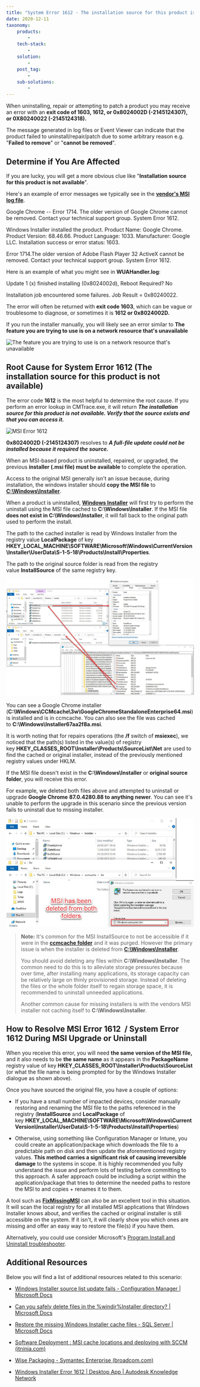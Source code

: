 ```yaml
---
title: "System Error 1612 - The installation source for this product is not available."
date: 2020-12-11
taxonomy:
    products:
        - 
    tech-stack:
        - 
    solution:
        - 
    post_tag:
        - 
    sub-solutions:
        - 
---
```


When uninstalling, repair or attempting to patch a product you may receive an error with an **exit code of 1603, 1612, or 0x8024002D (-2145124307), or 0X80240022 (-2145124318).**

The message generated in log files or Event Viewer can indicate that the product failed to uninstall/repair/patch due to some arbitrary reason e.g. "**Failed to remove**" or "**cannot be removed**".

## Determine if You Are Affected

If you are lucky, you will get a more obvious clue like "**Installation source for this product is not available**".

Here's an example of error messages we typically see in the **[vendor's MSI log file](https://patchmypc.com/custom-options-available-for-third-party-updates-and-applications#install-logging)**.

Google Chrome -- Error 1714. The older version of Google Chrome cannot be removed. Contact your technical support group. System Error 1612.

Windows Installer installed the product. Product Name: Google Chrome. Product Version: 68.46.66. Product Language: 1033. Manufacturer: Google LLC. Installation success or error status: 1603.

Error 1714.The older version of Adobe Flash Player 32 ActiveX cannot be removed. Contact your technical support group. System Error 1612.

Here is an example of what you might see in **WUAHandler.log**:

Update 1 (x) finished installing (0x8024002d), Reboot Required? No

Installation job encountered some failures. Job Result = 0x80240022.

The error will often be returned with **exit code 1603**, which can be vague or troublesome to diagnose, or sometimes it is **1612 or 0x8024002D.**

If you run the installer manually, you will likely see an error similar to **The feature you are trying to use is on a network resource that's unavailable**

![The feature you are trying to use is on a network resource that's unavailable](images/The-feature-you-are-trying-to-use-is-on-a-network-resource-thats-unavailable.png)

## Root Cause for System Error 1612 (The installation source for this product is not available)

The error code **1612** is the most helpful to determine the root cause. If you perform an error lookup in CMTrace.exe, it will return **_The installation source for this product is not available. Verify that the source exists and that you can access it._**

![MSI Error 1612](images/MSI-Error-1612.png)

**0x8024002D (-2145124307)** resolves to _**A full-file update could not be installed because it required the source.**_

When an MSI-based product is uninstalled, repaired, or upgraded, the previous **installer (.msi file) must be available** to complete the operation.

Access to the original MSI generally isn't an issue because, during installation, the windows installer should **copy the MSI file** to **[C:\\Windows\\Installer](https://docs.microsoft.com/en-us/archive/blogs/joscon/can-you-safely-delete-files-in-the-windirinstaller-directory)**.

When a product is uninstalled, **[Windows Installer](https://docs.microsoft.com/en-us/windows/win32/msi/windows-installer-portal)** will first try to perform the uninstall using the MSI file cached to **C:\\Windows\\Installer**. If the MSI file **does not exist in C:\\Windows\\Installer**, it will fall back to the original path used to perform the install.

The path to the cached installer is read by Windows Installer from the registry value **LocalPackage** of key **HKEY\_LOCAL\_MACHINE\\SOFTWARE\\Microsoft\\Windows\\CurrentVersion\\Installer\\UserData\\S-1-5-18\\Products\\Install\\Properties**.

The path to the original source folder is read from the registry value **InstallSource** of the same registry key.

![](../../_images/2020-12-11_15-27-56-2.jpg)

You can see a Google Chrome installer (**C:\\Windows\\CCMcache\\3w\\GoogleChromeStandaloneEnterprise64.msi**) is installed and is in ccmcache. You can also see the file was cached to **C:\\Windows\\Installer67aa2f8a.msi**.

It is worth noting that for repairs operations (the **/f** switch of **msiexec**), we noticed that the path(s) listed in the value(s) of registry key **HKEY\_CLASSES\_ROOT\\Installer\\Products\\SourceList\\Net** are used to find the cached or original installer, instead of the previously mentioned registry values under HKLM.

If the MSI file doesn't exist in the **C:\\Windows\\Installer** or **original source folder**, you will receive this error.

For example, we deleted both files above and attempted to uninstall or upgrade **Google Chrome** **87.0.4280.88 to anything newer**. You can see it's unable to perform the upgrade in this scenario since the previous version fails to uninstall due to missing installer.

![](../../_images/2020-12-11_15-42-53.jpg)

> **Note:** It's common for the MSI InstallSource to not be accessible if it were in the **[ccmcache folder](https://docs.microsoft.com/en-us/mem/configmgr/core/clients/manage/manage-clients#BKMK_ClientCache)** and it was purged. However the primary issue is when the installer is deleted from **[C:\\Windows\\Installer](https://docs.microsoft.com/en-us/archive/blogs/joscon/can-you-safely-delete-files-in-the-windirinstaller-directory)**.
> 
> You should avoid deleting any files within **C:\\Windows\\Installer**. The common need to do this is to alleviate storage pressures because over time, after installing many applications, its storage capacity can be relatively large on thinly provisioned storage. Instead of deleting the files or the whole folder itself to regain storage space, it is recommended to uninstall unneeded applications.
> 
> Another common cause for missing installers is with the vendors MSI installer not caching itself to **C:\\Windows\\Installer**.

## How to Resolve MSI Error 1612  / System Error 1612 During MSI Upgrade or Uninstall

When you receive this error, you will need **the same version of the MSI file,** and it also needs to be **the same name** as it appears in the **PackageName** registry value of key **HKEY\_CLASSES\_ROOT\\Installer\\Products\\SourceList** (or what the file name is being prompted for by the Windows Installer dialogue as shown above).

Once you have sourced the original file, you have a couple of options:

- If you have a small number of impacted devices, consider manually restoring and renaming the MSI file to the paths referenced in the registry (**InstallSource** and **LocalPackage** of key **HKEY\_LOCAL\_MACHINE\\SOFTWARE\\Microsoft\\Windows\\CurrentVersion\\Installer\\UserData\\S-1-5-18\\Products\\Install\\Properties**)

- Otherwise, using something like Configuration Manager or Intune, you could create an application/package which downloads the file to a predictable path on disk and then update the aforementioned registry values. **This method carries a significant risk of causing irreversible damage** to the systems in scope. It is highly recommended you fully understand the issue and perform lots of testing before committing to this approach. A safer approach could be including a script within the application/package that tries to determine the needed paths to restore the MSI to and copies + renames it to them.

A tool such as **[FixMissingMSI](https://github.com/suyouquan/SQLSetupTools#fixmissingmsi-version-22 "FixMissingMSI")** can also be an excellent tool in this situation. It will scan the local registry for all installed MSI applications that Windows Installer knows about, and verifies the cached or original installer is still accessible on the system. If it isn't, it will clearly show you which ones are missing and offer an easy way to restore the file(s) if you have them.

Alternatively, you could use consider Microsoft's [Program Install and Uninstall troubleshooter](https://support.microsoft.com/en-us/topic/fix-problems-that-block-programs-from-being-installed-or-removed-cca7d1b6-65a9-3d98-426b-e9f927e1eb4d).

## Additional Resources

Below you will find a list of additional resources related to this scenario:

- [Windows Installer source list update fails - Configuration Manager | Microsoft Docs](https://docs.microsoft.com/en-us/troubleshoot/mem/configmgr/windows-installer-source-list-update-fails)

- [Can you safely delete files in the %windir%Installer directory? | Microsoft Docs](https://docs.microsoft.com/en-us/archive/blogs/joscon/can-you-safely-delete-files-in-the-windirinstaller-directory)

- [Restore the missing Windows Installer cache files - SQL Server | Microsoft Docs](https://docs.microsoft.com/en-us/troubleshoot/sql/install/restore-missing-windows-installer-cache-files)

- [Software Deployment : MSI cache locations and deploying with SCCM (itninja.com)](https://www.itninja.com/question/msi-cache-locations-and-deploying-with-sccm#:~:text=MSI%20files%20are%20cached%20in%20the%20Windows%20Installer,CAB%20file%20steamed%20into%20the%20MSI%20are%20OK.)

- [Wise Packaging - Symantec Enterprise (broadcom.com)](https://community.broadcom.com/symantecenterprise/communities/community-home/librarydocuments/viewdocument?DocumentKey=358ba549-46f7-4185-a089-89d92ef87893&CommunityKey=41d8253b-a238-4563-8718-ed7623beafbc&tab=librarydocuments)

- [Windows Installer Error 1612 | Desktop App | Autodesk Knowledge Network](https://knowledge.autodesk.com/support/desktop-app/learn-explore/caas/CloudHelp/cloudhelp/ENU/DesktopApp-Content/files/GUID-1F985644-50D5-47DE-9F81-C6C3E182E762-htm.html)
